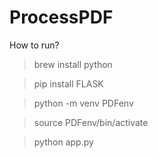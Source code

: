 # ProcessPDF

How to run?
>brew install python

>pip install FLASK

>python -m venv PDFenv

>source PDFenv/bin/activate

>python app.py
 
